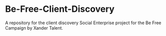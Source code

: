 # Be-Free-Client-Discovery
A repository for the client discovery Social Enterprise project for the Be Free Campaign by Xander Talent.
